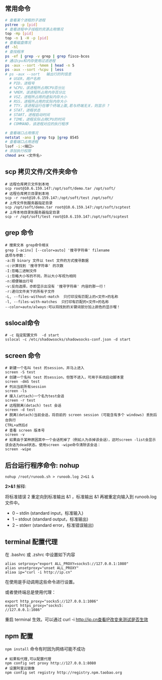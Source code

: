 ## 常用命令

```bash
# 查看某个进程的子进程
pstree -p [pid]
# 查看进程中子线程的资源占用情况
top -Hp [pid]
top -n 1 -H -p [pid]
# 查看磁盘情况
df -hl
# 查找程序
ps -ef | grep -v grep | grep fisco-bcos
# 通过cpu和内存使用过滤进程
ps -aux --sort -%mem | head -n 5
ps -aux --sort -%cpu | less
# ps -aux --sort   输出行的列信息
  # USER，用户名称
  # PID，进程号
  # %CPU，该进程所占用CPU百分比
  # %MEM，该进程所占用内存百分比
  # VSZ，进程所占用的虚拟内存大小
  # RSS，进程所占用的实际内存大小
  # TTY，该进程运行在哪个终端上面,若与终端无关，则显示 ?
  # STAT，进程状态
  # START，进程启动时间
  # TIME，进程实际占用CPU的时间
  # COMMAND，该进程对应的执行程序
  
# 查看端口占用情况
netstat -ano | grep tcp |grep 8545
# 查看端口占用进程
lsof -i:<端口>
# 添加执行权限
chmod a+x <文件名>
```

## scp 拷贝文件/文件夹命令

```shell
# 远程仓库拷贝文件到本地
scp root@10.6.159.147:/opt/soft/demo.tar /opt/soft/
# 远程仓库拷贝目录到本地
scp -r root@10.6.159.147:/opt/soft/test /opt/soft/
# 上传文件到服务器指定目录
scp /opt/soft/demo.tar root@10.6.159.147:/opt/soft/scptest
# 上传本地目录到服务器指定目录
scp -r /opt/soft/test root@10.6.159.147:/opt/soft/scptest
```

## grep 命令

```shell
# 搜索文本 grep命令相关
grep [-acinv] [--color=auto] '搜寻字符串' filename
选项与参数：
-a:将 binary 文件以 text 文件的方式搜寻数据
-c:计算找到 '搜寻字符串' 的次数
-I:忽略二进制文件
-i:忽略大小写的不同，所以大小写视为相同
-n:顺便输出行号
-v:反向选择，亦即显示出没有 '搜寻字符串' 内容的那一行！
-r:递归文件夹下的所有子文件
-L, --files-without-match  只打印没有匹配上的<文件>的名称
-l, --files-with-matches  只打印有匹配的<文件>的名称
--color=auto/always:可以将找到的关键词部分加上颜色的显示喔！
```

## sslocal命令

```shell
# -c 指定配置文件  -d start
sslocal -c /etc/shadowsocks/shadowsocks-conf.json -d start
```

## screen 命令

```shell
# 新建一个名叫 test 的session，并马上进入
screen -S test
# 创建一个名叫 test 的session，但暂不进入，可用于系统启动脚本里
screen -dmS test
# 列出当前所有session
screen -ls
# 接入(attach)一个名为test会话
screen -r test
# 远程脱离(detach) test 会话
screen -d test
# 脱离(detach)当前会话，将目前的 screen session (可能含有多个 windows) 丢到后台执行
CTRL+a然后d
# 查看 screen 版本号
screen -v
# 如果由于某种原因其中一个会话死掉了（例如人为杀掉该会话），这时screen -list会显示该会话为dead状态。使用screen -wipe命令清除该会话：
screen -wipe
```

## 后台运行程序命令: nohup

```shell
nohup /root/runoob.sh > runoob.log 2>&1 &
```

**2>&1** 解释:

将标准错误 2 重定向到标准输出 &1 ，标准输出 &1 再被重定向输入到 runoob.log 文件中。

- 0 – stdin (standard input，标准输入)
- 1 – stdout (standard output，标准输出)
- 2 – stderr (standard error，标准错误输出)

## terminal 配置代理

在 .bashrc 或 .zshrc 中设置如下内容

```
alias setproxy="export ALL_PROXY=socks5://127.0.0.1:1080"
alias unsetproxy="unset ALL_PROXY"
aliaa ip="curl -i http://ip.cn"
```

在使用是手动调用这些命令进行设置。

或者使终端总是使用代理：

```
export http_proxy="socks5://127.0.0.1:1086"
export https_proxy="socks5:
//127.0.0.1:1086"
```

重启 terminal 生效。可以通过 curl -i http://ip.cn查看IP改变来测试是否生效

## npm 配置

`npm install` 命令有时因为网络可能不成功

```shell
# 如果有代理,可以配置代理
npm config set proxy http://127.0.0.1:8080
# 设置阿里云镜像
npm config set registry http://registry.npm.taobao.org
```
